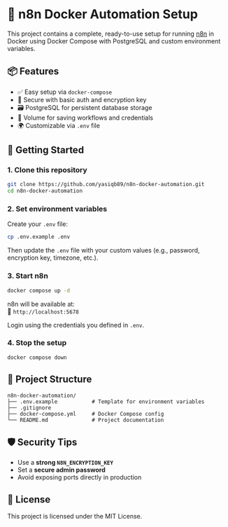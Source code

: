 # 🧠 n8n Docker Automation Setup

This project contains a complete, ready-to-use setup for running [n8n](https://n8n.io/) in Docker using Docker Compose with PostgreSQL and custom environment variables.

## 📦 Features

- ✅ Easy setup via `docker-compose`
- 🔐 Secure with basic auth and encryption key
- 🗃️ PostgreSQL for persistent database storage
- 📁 Volume for saving workflows and credentials
- 🌍 Customizable via `.env` file

## 🚀 Getting Started

### 1. Clone this repository

```bash
git clone https://github.com/yasiqb89/n8n-docker-automation.git
cd n8n-docker-automation
```

### 2. Set environment variables

Create your `.env` file:

```bash
cp .env.example .env
```

Then update the `.env` file with your custom values (e.g., password, encryption key, timezone, etc.).

### 3. Start n8n

```bash
docker compose up -d
```

n8n will be available at:  
📍 `http://localhost:5678`

Login using the credentials you defined in `.env`.

### 4. Stop the setup

```bash
docker compose down
```

## 📂 Project Structure

```
n8n-docker-automation/
├── .env.example           # Template for environment variables
├── .gitignore
├── docker-compose.yml     # Docker Compose config
└── README.md              # Project documentation
```

## 🛡️ Security Tips

- Use a **strong `N8N_ENCRYPTION_KEY`**
- Set a **secure admin password**
- Avoid exposing ports directly in production

## 📌 License

This project is licensed under the MIT License.
